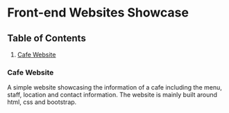 # Front-end Websites Showcase 

## Table of Contents
1. [Cafe Website](#cafe-website)


### Cafe Website
A simple website showcasing the information of a cafe including the menu, staff, location and contact information. The website is mainly built around html, css and bootstrap. 


